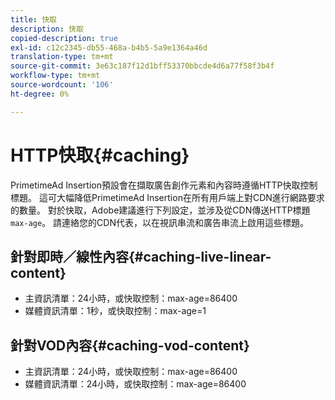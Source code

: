 ```yaml
---
title: 快取
description: 快取
copied-description: true
exl-id: c12c2345-db55-468a-b4b5-5a9e1364a46d
translation-type: tm+mt
source-git-commit: 3e63c187f12d1bff53370bbcde4d6a77f58f3b4f
workflow-type: tm+mt
source-wordcount: '106'
ht-degree: 0%

---
```


# HTTP快取{#caching}

PrimetimeAd Insertion預設會在擷取廣告創作元素和內容時遵循HTTP快取控制標題。  這可大幅降低PrimetimeAd Insertion在所有用戶端上對CDN進行網路要求的數量。  對於快取，Adobe建議進行下列設定，並涉及從CDN傳送HTTP標題`max-age`。  請連絡您的CDN代表，以在視訊串流和廣告串流上啟用這些標題。

## 針對即時／線性內容{#caching-live-linear-content}

* 主資訊清單：24小時，或快取控制：max-age=86400
* 媒體資訊清單：1秒，或快取控制：max-age=1

## 針對VOD內容{#caching-vod-content}

* 主資訊清單：24小時，或快取控制：max-age=86400
* 媒體資訊清單：24小時，或快取控制：max-age=86400
